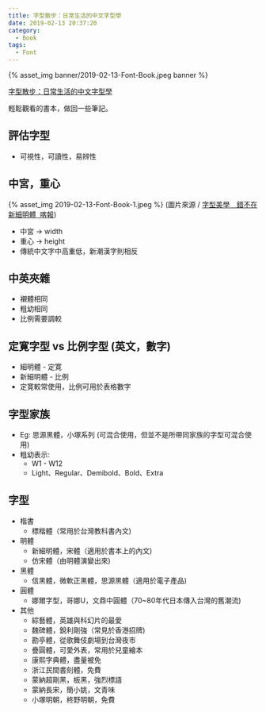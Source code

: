 ```yaml
---
title: 字型散步：日常生活的中文字型學
date: 2019-02-13 20:37:20
category:
  - Book
tags:
  - Font
---
```


{% asset_img banner/2019-02-13-Font-Book.jpeg banner %}

[字型散步：日常生活的中文字型學](https://www.books.com.tw/products/0010654376)

輕鬆觀看的書本，做回一些筆記。

<!-- more -->

## 評估字型
- 可視性，可讀性，易辨性

## 中宮，重心

{% asset_img 2019-02-13-Font-Book-1.jpeg %}
(圖片來源 / [字型美學　錯不在新細明體  喀報](https://castnet.nctu.edu.tw/castnet/article/10079?issueID=633))
- 中宮 -> width
- 重心 -> height
- 傳統中文字中高重低，新潮漢字則相反

## 中英夾雜
- 襯體相同
- 粗幼相同
- 比例需要調較

## 定寛字型 vs 比例字型 (英文，數字)
- 細明體 - 定寛
- 新細明體 - 比例
- 定寛較常使用，比例可用於表格數字

## 字型家族
- Eg: 思源黑體，小塚系列 (可混合使用，但並不是所帶同家族的字型可混合使用)
- 粗幼表示:
     - W1 - W12
     - Light、Regular、Demibold、Bold、Extra

## 字型
- 楷書 
    - 標楷體（常用於台灣教科書內文)
- 明體 
    - 新細明體，宋體（適用於書本上的內文)
    - 仿宋體（由明體演變出來)
- 黑體
    - 信黑體，微軟正黑體，思源黑體（適用於電子產品)
- 圓體 
    - 娜爾字型，哥娜U，文鼎中圓體（70~80年代日本傳入台灣的舊潮流)
- 其他
    - 綜藝體，英雄與科幻片的最愛
    - 魏碑體，銳利剛強（常見於香港招牌)
    - 勘亭體，從歌舞伎劇場到台灣夜市
    - 疊圓體，可愛外表，常用於兒童繪本
    - 康熙字典體，盡量被免
    - 浙江民間書刻體，免費
    - 蒙納超剛黑，板黑，強烈標語
    - 蒙納長宋，簡小姚，文青味
    - 小塚明朝，柊野明朝，免費